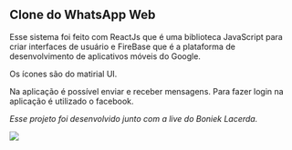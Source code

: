 ## Clone do WhatsApp Web

Esse sistema foi feito com ReactJs que é uma biblioteca JavaScript para criar interfaces de usuário e FireBase que é a plataforma de desenvolvimento de aplicativos móveis do Google.

Os ícones são do matirial UI.

Na aplicação é possível enviar e receber mensagens. Para fazer login na aplicação é utilizado o facebook.

*Esse projeto foi desenvolvido junto com a live do Boniek Lacerda.*



![](D:\programacao\projetos\whatsappclone\public\image\webclone.jpg)